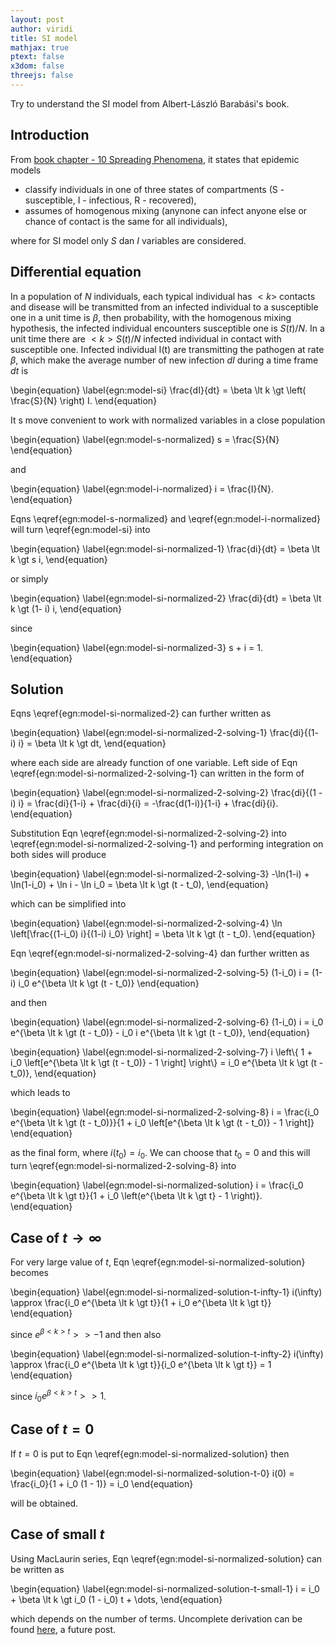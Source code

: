 ```yaml
---
layout: post
author: viridi
title: SI model
mathjax: true
ptext: false
x3dom: false
threejs: false
---
```

Try to understand the SI model from Albert-László Barabási's book.

## Introduction
From [book chapter - 10 Spreading Phenomena](http://networksciencebook.com/chapter/10#epidemic), it states that epidemic models

* classify individuals in one of three states of compartments (S - susceptible, I - infectious, R - recovered),
* assumes of homogenous mixing (anynone can infect anyone else or chance of contact is the same for all individuals),

where for SI model only $S$ dan $I$ variables are considered.

## Differential equation
In  a population of $N$ individuals, each typical individual has $\lt k \gt$ contacts and disease will be transmitted from an infected individual to a susceptible one in a unit time is $\beta$, then probability, with the homogenous mixing hypothesis, the infected individual encounters susceptible one is $S(t)/N$. In a unit time there are $\lt k \gt S(t) / N$ infected individual in contact with susceptible one. Infected individual I(t) are transmitting the pathogen at rate $\beta$, which make the average number of new infection $dI$ during a time frame $dt$ is

\begin{equation}
\label{egn:model-si}
\frac{dI}{dt} = \beta \lt k \gt \left( \frac{S}{N} \right) I.
\end{equation}

It s move convenient to work with normalized variables in a close population

\begin{equation}
\label{egn:model-s-normalized}
s = \frac{S}{N}
\end{equation}

and

\begin{equation}
\label{egn:model-i-normalized}
i = \frac{I}{N}.
\end{equation}

Eqns \eqref{egn:model-s-normalized} and \eqref{egn:model-i-normalized} will turn \eqref{egn:model-si} into

\begin{equation}
\label{egn:model-si-normalized-1}
\frac{di}{dt} = \beta \lt k \gt s i,
\end{equation}

or simply

\begin{equation}
\label{egn:model-si-normalized-2}
\frac{di}{dt} = \beta \lt k \gt (1- i) i,
\end{equation}

since

\begin{equation}
\label{egn:model-si-normalized-3}
s + i = 1.
\end{equation}

## Solution
Eqns \eqref{egn:model-si-normalized-2} can further written as

\begin{equation}
\label{egn:model-si-normalized-2-solving-1}
\frac{di}{(1- i) i} = \beta \lt k \gt dt,
\end{equation}

where each side are already function of one variable. Left side of Eqn \eqref{egn:model-si-normalized-2-solving-1} can written in the form of

\begin{equation}
\label{egn:model-si-normalized-2-solving-2}
\frac{di}{(1 - i) i} = \frac{di}{1-i} + \frac{di}{i} = -\frac{d(1-i)}{1-i} + \frac{di}{i}.
\end{equation}

Substitution Eqn \eqref{egn:model-si-normalized-2-solving-2} into \eqref{egn:model-si-normalized-2-solving-1} and performing integration on both sides will produce

\begin{equation}
\label{egn:model-si-normalized-2-solving-3}
-\ln(1-i) + \ln(1-i_0) + \ln i - \ln i_0 = \beta \lt k \gt (t - t_0),
\end{equation}

which can be simplified into

\begin{equation}
\label{egn:model-si-normalized-2-solving-4}
\ln \left[\frac{(1-i_0) i}{(1-i) i_0} \right] = \beta \lt k \gt (t - t_0).
\end{equation}

Eqn \eqref{egn:model-si-normalized-2-solving-4} dan further written as

\begin{equation}
\label{egn:model-si-normalized-2-solving-5}
(1-i_0) i = (1-i) i_0 e^{\beta \lt k \gt (t - t_0)}
\end{equation}

and then

\begin{equation}
\label{egn:model-si-normalized-2-solving-6}
(1-i_0) i = i_0 e^{\beta \lt k \gt (t - t_0)} - i_0 i e^{\beta \lt k \gt (t - t_0)},
\end{equation}

\begin{equation}
\label{egn:model-si-normalized-2-solving-7}
i \left\\{ 1 + i_0 \left[e^{\beta \lt k \gt (t - t_0)} - 1 \right] \right\\} = i_0 e^{\beta \lt k \gt (t - t_0)},
\end{equation}

which leads to

\begin{equation}
\label{egn:model-si-normalized-2-solving-8}
i = \frac{i_0 e^{\beta \lt k \gt (t - t_0)}}{1 + i_0 \left[e^{\beta \lt k \gt (t - t_0)} - 1 \right]}
\end{equation}

as the final form, where $i(t_0) = i_0$. We can choose that $t_0 = 0$ and this will turn \eqref{egn:model-si-normalized-2-solving-8} into

\begin{equation}
\label{egn:model-si-normalized-solution}
i = \frac{i_0 e^{\beta \lt k \gt t}}{1 + i_0 \left(e^{\beta \lt k \gt t} - 1 \right)}.
\end{equation}

## Case of $t \rightarrow \infty$
For very large value of $t$, Eqn \eqref{egn:model-si-normalized-solution} becomes

\begin{equation}
\label{egn:model-si-normalized-solution-t-infty-1}
i(\infty) \approx \frac{i_0 e^{\beta \lt k \gt t}}{1 + i_0 e^{\beta \lt k \gt t}}
\end{equation}

since $e^{\beta \lt k \gt t} \gt\gt -1$ and then also

\begin{equation}
\label{egn:model-si-normalized-solution-t-infty-2}
i(\infty) \approx \frac{i_0 e^{\beta \lt k \gt t}}{i_0 e^{\beta \lt k \gt t}} = 1
\end{equation}

since $i_0 e^{\beta \lt k \gt t} \gt\gt 1$.

## Case of $t = 0$
If $t = 0$ is put to Eqn \eqref{egn:model-si-normalized-solution} then

\begin{equation}
\label{egn:model-si-normalized-solution-t-0}
i(0) = \frac{i_0}{1 + i_0 (1 - 1)} = i_0
\end{equation}

will be obtained.

## Case of small $t$
Using MacLaurin series, Eqn \eqref{egn:model-si-normalized-solution} can be written as

\begin{equation}
\label{egn:model-si-normalized-solution-t-small-1}
i = i_0 + \beta \lt k \gt i_0 (1 - i_0) t + \dots,
\end{equation}

which depends on the number of terms. Uncomplete derivation can be found [here](../09/si-solution-expansion.html), a future post.